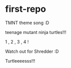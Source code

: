 # first-repo

TMNT theme song :D

teenage mutant ninja turtles!!!

1 , 2 , 3 , 4 !

Watch out for Shredder :D

Turtleeeesss!!!